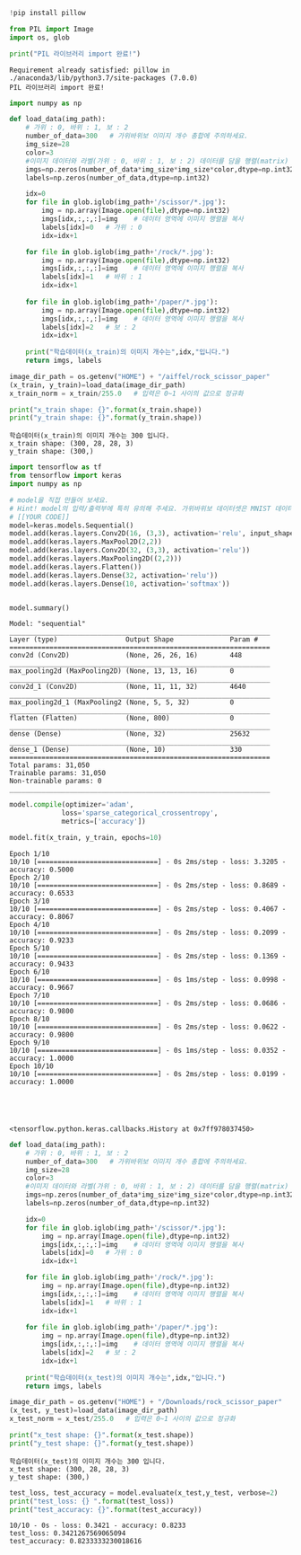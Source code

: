 ```python
!pip install pillow   

from PIL import Image
import os, glob

print("PIL 라이브러리 import 완료!")
```

    Requirement already satisfied: pillow in ./anaconda3/lib/python3.7/site-packages (7.0.0)
    PIL 라이브러리 import 완료!



```python
import numpy as np

def load_data(img_path):
    # 가위 : 0, 바위 : 1, 보 : 2
    number_of_data=300   # 가위바위보 이미지 개수 총합에 주의하세요.
    img_size=28
    color=3
    #이미지 데이터와 라벨(가위 : 0, 바위 : 1, 보 : 2) 데이터를 담을 행렬(matrix) 영역을 생성합니다.
    imgs=np.zeros(number_of_data*img_size*img_size*color,dtype=np.int32).reshape(number_of_data,img_size,img_size,color)
    labels=np.zeros(number_of_data,dtype=np.int32)

    idx=0
    for file in glob.iglob(img_path+'/scissor/*.jpg'):
        img = np.array(Image.open(file),dtype=np.int32)
        imgs[idx,:,:,:]=img    # 데이터 영역에 이미지 행렬을 복사
        labels[idx]=0   # 가위 : 0
        idx=idx+1

    for file in glob.iglob(img_path+'/rock/*.jpg'):
        img = np.array(Image.open(file),dtype=np.int32)
        imgs[idx,:,:,:]=img    # 데이터 영역에 이미지 행렬을 복사
        labels[idx]=1   # 바위 : 1
        idx=idx+1       
    
    for file in glob.iglob(img_path+'/paper/*.jpg'):
        img = np.array(Image.open(file),dtype=np.int32)
        imgs[idx,:,:,:]=img    # 데이터 영역에 이미지 행렬을 복사
        labels[idx]=2   # 보 : 2
        idx=idx+1
        
    print("학습데이터(x_train)의 이미지 개수는",idx,"입니다.")
    return imgs, labels

image_dir_path = os.getenv("HOME") + "/aiffel/rock_scissor_paper"
(x_train, y_train)=load_data(image_dir_path)
x_train_norm = x_train/255.0   # 입력은 0~1 사이의 값으로 정규화

print("x_train shape: {}".format(x_train.shape))
print("y_train shape: {}".format(y_train.shape))
```

    학습데이터(x_train)의 이미지 개수는 300 입니다.
    x_train shape: (300, 28, 28, 3)
    y_train shape: (300,)



```python
import tensorflow as tf
from tensorflow import keras
import numpy as np

# model을 직접 만들어 보세요.
# Hint! model의 입력/출력부에 특히 유의해 주세요. 가위바위보 데이터셋은 MNIST 데이터셋과 어떤 점이 달라졌나요?
# [[YOUR CODE]]
model=keras.models.Sequential()
model.add(keras.layers.Conv2D(16, (3,3), activation='relu', input_shape=(28,28,3)))
model.add(keras.layers.MaxPool2D(2,2))
model.add(keras.layers.Conv2D(32, (3,3), activation='relu'))
model.add(keras.layers.MaxPooling2D((2,2)))
model.add(keras.layers.Flatten())
model.add(keras.layers.Dense(32, activation='relu'))
model.add(keras.layers.Dense(10, activation='softmax'))


model.summary()
```

    Model: "sequential"
    _________________________________________________________________
    Layer (type)                 Output Shape              Param #   
    =================================================================
    conv2d (Conv2D)              (None, 26, 26, 16)        448       
    _________________________________________________________________
    max_pooling2d (MaxPooling2D) (None, 13, 13, 16)        0         
    _________________________________________________________________
    conv2d_1 (Conv2D)            (None, 11, 11, 32)        4640      
    _________________________________________________________________
    max_pooling2d_1 (MaxPooling2 (None, 5, 5, 32)          0         
    _________________________________________________________________
    flatten (Flatten)            (None, 800)               0         
    _________________________________________________________________
    dense (Dense)                (None, 32)                25632     
    _________________________________________________________________
    dense_1 (Dense)              (None, 10)                330       
    =================================================================
    Total params: 31,050
    Trainable params: 31,050
    Non-trainable params: 0
    _________________________________________________________________



```python
model.compile(optimizer='adam',
             loss='sparse_categorical_crossentropy',
             metrics=['accuracy'])

model.fit(x_train, y_train, epochs=10)
```

    Epoch 1/10
    10/10 [==============================] - 0s 2ms/step - loss: 3.3205 - accuracy: 0.5000
    Epoch 2/10
    10/10 [==============================] - 0s 2ms/step - loss: 0.8689 - accuracy: 0.6533
    Epoch 3/10
    10/10 [==============================] - 0s 2ms/step - loss: 0.4067 - accuracy: 0.8067
    Epoch 4/10
    10/10 [==============================] - 0s 2ms/step - loss: 0.2099 - accuracy: 0.9233
    Epoch 5/10
    10/10 [==============================] - 0s 2ms/step - loss: 0.1369 - accuracy: 0.9433
    Epoch 6/10
    10/10 [==============================] - 0s 1ms/step - loss: 0.0998 - accuracy: 0.9667
    Epoch 7/10
    10/10 [==============================] - 0s 2ms/step - loss: 0.0686 - accuracy: 0.9800
    Epoch 8/10
    10/10 [==============================] - 0s 2ms/step - loss: 0.0622 - accuracy: 0.9800
    Epoch 9/10
    10/10 [==============================] - 0s 1ms/step - loss: 0.0352 - accuracy: 1.0000
    Epoch 10/10
    10/10 [==============================] - 0s 2ms/step - loss: 0.0199 - accuracy: 1.0000





    <tensorflow.python.keras.callbacks.History at 0x7ff978037450>




```python
def load_data(img_path):
    # 가위 : 0, 바위 : 1, 보 : 2
    number_of_data=300   # 가위바위보 이미지 개수 총합에 주의하세요.
    img_size=28
    color=3
    #이미지 데이터와 라벨(가위 : 0, 바위 : 1, 보 : 2) 데이터를 담을 행렬(matrix) 영역을 생성합니다.
    imgs=np.zeros(number_of_data*img_size*img_size*color,dtype=np.int32).reshape(number_of_data,img_size,img_size,color)
    labels=np.zeros(number_of_data,dtype=np.int32)

    idx=0
    for file in glob.iglob(img_path+'/scissor/*.jpg'):
        img = np.array(Image.open(file),dtype=np.int32)
        imgs[idx,:,:,:]=img    # 데이터 영역에 이미지 행렬을 복사
        labels[idx]=0   # 가위 : 0
        idx=idx+1

    for file in glob.iglob(img_path+'/rock/*.jpg'):
        img = np.array(Image.open(file),dtype=np.int32)
        imgs[idx,:,:,:]=img    # 데이터 영역에 이미지 행렬을 복사
        labels[idx]=1   # 바위 : 1
        idx=idx+1       
    
    for file in glob.iglob(img_path+'/paper/*.jpg'):
        img = np.array(Image.open(file),dtype=np.int32)
        imgs[idx,:,:,:]=img    # 데이터 영역에 이미지 행렬을 복사
        labels[idx]=2   # 보 : 2
        idx=idx+1
        
    print("학습데이터(x_test)의 이미지 개수는",idx,"입니다.")
    return imgs, labels

image_dir_path = os.getenv("HOME") + "/Downloads/rock_scissor_paper"
(x_test, y_test)=load_data(image_dir_path)
x_test_norm = x_test/255.0   # 입력은 0~1 사이의 값으로 정규화

print("x_test shape: {}".format(x_test.shape))
print("y_test shape: {}".format(y_test.shape))
```

    학습데이터(x_test)의 이미지 개수는 300 입니다.
    x_test shape: (300, 28, 28, 3)
    y_test shape: (300,)



```python
test_loss, test_accuracy = model.evaluate(x_test,y_test, verbose=2)
print("test_loss: {} ".format(test_loss))
print("test_accuracy: {}".format(test_accuracy))
```

    10/10 - 0s - loss: 0.3421 - accuracy: 0.8233
    test_loss: 0.3421267569065094 
    test_accuracy: 0.8233333230018616



```python

```
